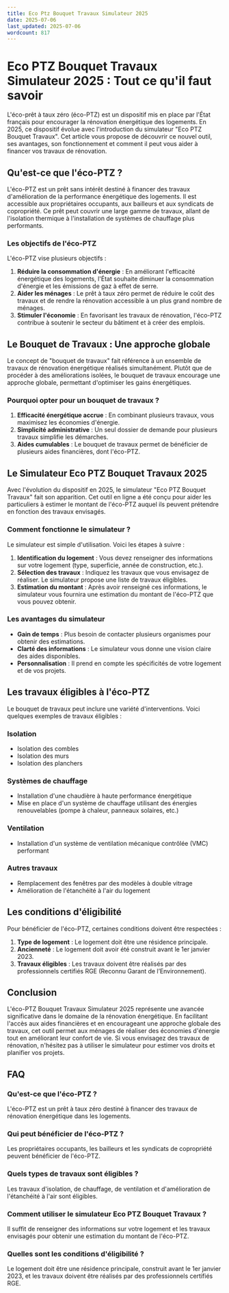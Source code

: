 ```yaml
---
title: Eco Ptz Bouquet Travaux Simulateur 2025
date: 2025-07-06
last_updated: 2025-07-06
wordcount: 817
---
```


# Eco PTZ Bouquet Travaux Simulateur 2025 : Tout ce qu'il faut savoir

L'éco-prêt à taux zéro (éco-PTZ) est un dispositif mis en place par l'État français pour encourager la rénovation énergétique des logements. En 2025, ce dispositif évolue avec l'introduction du simulateur "Eco PTZ Bouquet Travaux". Cet article vous propose de découvrir ce nouvel outil, ses avantages, son fonctionnement et comment il peut vous aider à financer vos travaux de rénovation.

## Qu'est-ce que l'éco-PTZ ?

L'éco-PTZ est un prêt sans intérêt destiné à financer des travaux d'amélioration de la performance énergétique des logements. Il est accessible aux propriétaires occupants, aux bailleurs et aux syndicats de copropriété. Ce prêt peut couvrir une large gamme de travaux, allant de l'isolation thermique à l'installation de systèmes de chauffage plus performants.

### Les objectifs de l'éco-PTZ

L'éco-PTZ vise plusieurs objectifs :

1. **Réduire la consommation d'énergie** : En améliorant l'efficacité énergétique des logements, l'État souhaite diminuer la consommation d'énergie et les émissions de gaz à effet de serre.
2. **Aider les ménages** : Le prêt à taux zéro permet de réduire le coût des travaux et de rendre la rénovation accessible à un plus grand nombre de ménages.
3. **Stimuler l'économie** : En favorisant les travaux de rénovation, l'éco-PTZ contribue à soutenir le secteur du bâtiment et à créer des emplois.

## Le Bouquet de Travaux : Une approche globale

Le concept de "bouquet de travaux" fait référence à un ensemble de travaux de rénovation énergétique réalisés simultanément. Plutôt que de procéder à des améliorations isolées, le bouquet de travaux encourage une approche globale, permettant d'optimiser les gains énergétiques.

### Pourquoi opter pour un bouquet de travaux ?

1. **Efficacité énergétique accrue** : En combinant plusieurs travaux, vous maximisez les économies d'énergie.
2. **Simplicité administrative** : Un seul dossier de demande pour plusieurs travaux simplifie les démarches.
3. **Aides cumulables** : Le bouquet de travaux permet de bénéficier de plusieurs aides financières, dont l'éco-PTZ.

## Le Simulateur Eco PTZ Bouquet Travaux 2025

Avec l'évolution du dispositif en 2025, le simulateur "Eco PTZ Bouquet Travaux" fait son apparition. Cet outil en ligne a été conçu pour aider les particuliers à estimer le montant de l'éco-PTZ auquel ils peuvent prétendre en fonction des travaux envisagés.

### Comment fonctionne le simulateur ?

Le simulateur est simple d'utilisation. Voici les étapes à suivre :

1. **Identification du logement** : Vous devez renseigner des informations sur votre logement (type, superficie, année de construction, etc.).
2. **Sélection des travaux** : Indiquez les travaux que vous envisagez de réaliser. Le simulateur propose une liste de travaux éligibles.
3. **Estimation du montant** : Après avoir renseigné ces informations, le simulateur vous fournira une estimation du montant de l'éco-PTZ que vous pouvez obtenir.

### Les avantages du simulateur

- **Gain de temps** : Plus besoin de contacter plusieurs organismes pour obtenir des estimations.
- **Clarté des informations** : Le simulateur vous donne une vision claire des aides disponibles.
- **Personnalisation** : Il prend en compte les spécificités de votre logement et de vos projets.

## Les travaux éligibles à l'éco-PTZ

Le bouquet de travaux peut inclure une variété d'interventions. Voici quelques exemples de travaux éligibles :

### Isolation

- Isolation des combles
- Isolation des murs
- Isolation des planchers

### Systèmes de chauffage

- Installation d'une chaudière à haute performance énergétique
- Mise en place d'un système de chauffage utilisant des énergies renouvelables (pompe à chaleur, panneaux solaires, etc.)

### Ventilation

- Installation d'un système de ventilation mécanique contrôlée (VMC) performant

### Autres travaux

- Remplacement des fenêtres par des modèles à double vitrage
- Amélioration de l'étanchéité à l'air du logement

## Les conditions d'éligibilité

Pour bénéficier de l'éco-PTZ, certaines conditions doivent être respectées :

1. **Type de logement** : Le logement doit être une résidence principale.
2. **Ancienneté** : Le logement doit avoir été construit avant le 1er janvier 2023.
3. **Travaux éligibles** : Les travaux doivent être réalisés par des professionnels certifiés RGE (Reconnu Garant de l’Environnement).

## Conclusion

L'éco-PTZ Bouquet Travaux Simulateur 2025 représente une avancée significative dans le domaine de la rénovation énergétique. En facilitant l'accès aux aides financières et en encourageant une approche globale des travaux, cet outil permet aux ménages de réaliser des économies d'énergie tout en améliorant leur confort de vie. Si vous envisagez des travaux de rénovation, n'hésitez pas à utiliser le simulateur pour estimer vos droits et planifier vos projets.

## FAQ

### Qu'est-ce que l'éco-PTZ ?

L'éco-PTZ est un prêt à taux zéro destiné à financer des travaux de rénovation énergétique dans les logements.

### Qui peut bénéficier de l'éco-PTZ ?

Les propriétaires occupants, les bailleurs et les syndicats de copropriété peuvent bénéficier de l'éco-PTZ.

### Quels types de travaux sont éligibles ?

Les travaux d'isolation, de chauffage, de ventilation et d'amélioration de l'étanchéité à l'air sont éligibles.

### Comment utiliser le simulateur Eco PTZ Bouquet Travaux ?

Il suffit de renseigner des informations sur votre logement et les travaux envisagés pour obtenir une estimation du montant de l'éco-PTZ.

### Quelles sont les conditions d'éligibilité ?

Le logement doit être une résidence principale, construit avant le 1er janvier 2023, et les travaux doivent être réalisés par des professionnels certifiés RGE.